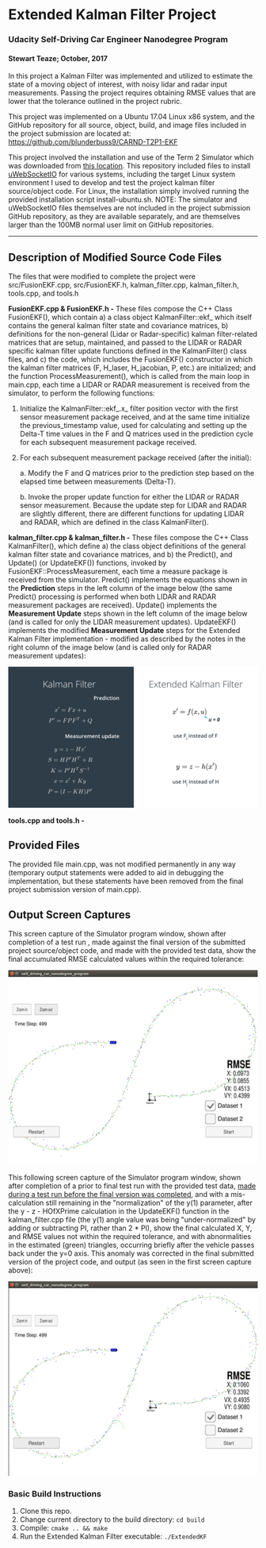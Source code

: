 # Extended Kalman Filter Project

### Udacity Self-Driving Car Engineer Nanodegree Program
#### Stewart Teaze; October, 2017

In this project a Kalman Filter was implemented and utilized to estimate the state of a moving object of interest, with noisy lidar and radar input measurements. Passing the project requires obtaining RMSE values that are lower that the tolerance outlined in the project rubric. 

This project was implemented on a Ubuntu 17.04 Linux x86 system, and the GitHub repository for all source, object, build, and image files included in the project submission are located at: https://github.com/blunderbuss9/CARND-T2P1-EKF

This project involved the installation and use of the Term 2 Simulator which was downloaded from [this location](https://github.com/udacity/self-driving-car-sim/releases).   This repository included files to install [uWebSocketIO](https://github.com/uWebSockets/uWebSockets) for various systems, including the target Linux system environment I used to develop and test the project kalman filter source/object code.  For Linux, the installation simply involved running the provided installation script install-ubuntu.sh.  NOTE: The simulator and uWebSocketIO files themselves are not included in the project submission GitHub repository, as they are available separately, and are themselves larger than the 100MB normal user limit on GitHub repositories.

---

## Description of Modified Source Code Files

The files that were modified to complete the project were src/FusionEKF.cpp, src/FusionEKF.h, kalman_filter.cpp, kalman_filter.h, tools.cpp, and tools.h

**FusionEKF.cpp & FusionEKF.h -** These files compose the C++ Class FusionEKF(), which contain a) a class object KalmanFilter::ekf_ which itself contains the general kalman filter state and covariance matrices, b) definitions for the non-general (Lidar or Radar-specific) kalman filter-related matrices that are setup, maintained, and passed to the LIDAR or RADAR specific kalman filter update functions defined in the KalmanFilter() class files, and c) the code, which includes the FusionEKF() constructor in which the kalman filter matrices (F, H_laser, H_jacobian, P, etc.) are initialized; and the function ProcessMeasurement(), which is called  from the main loop in main.cpp, each time a LIDAR or RADAR measurement is received from the simulator, to perform the following functions:

1. Initialize the KalmanFilter::ekf_.x_ filter position vector with the first sensor measurement package received, and at the same time initialize the previous_timestamp value, used for calculating and setting up the Delta-T time values in the F and Q matrices used in the prediction cycle for each subsequent measurement package received.

2. For each subsequent measurement package received (after the initial):

   a. Modify the F and Q matrices prior to the prediction step based on the elapsed time 	between measurements (Delta-T).

   b. Invoke the proper update function for either the LIDAR or RADAR sensor measurement. Because the update step for LIDAR and RADAR are slightly different, there are different functions for updating LIDAR and RADAR, which are defined in the class KalmanFilter().

**kalman_filter.cpp & kalman_filter.h -** These files compose the C++ Class KalmanFilter(), which define a) the class object definitions of the general kalman filter state and covariance matrices, and b) the Predict(), and Update() (or UpdateEKF()) functions, invoked by FusionEKF::ProcessMeasurement, each time a measure package is received from the simulator.   Predict() implements the equations shown in the **Prediction** steps in the left column of the image below (the same Predict() processing is performed when both LIDAR and RADAR measurement packages are received).  Update() implements the **Measurement Update** steps shown in the left column of the image below (and is called for only the LIDAR measurement updates).  UpdateEKF() implements the modified **Measurement Update** steps for the Extended Kalman Filter implementation - modified as described by the notes in the right column of the image below (and is called only for RADAR measurement updates):

![algorithm-generalization-900](screenCaps/algorithm-generalization-900.jpg)

**tools.cpp and tools.h -**

## Provided Files

The provided file main.cpp, was not modified permanently in any way (temporary output statements were added to aid in debugging the implementation, but these statements have been removed from the final project submission version of main.cpp).

## Output Screen Captures

This screen capture of the Simulator program window, shown after completion of a test run , made against the final version of the submitted project source/object code, and made with the provided test data, show the final accumulated RMSE calculated values within the required tolerance:

![shot2](screenCaps\shot2.png)

This following screen capture of the Simulator program window, shown after completion of a prior to final test run with the provided test data, <u>made during a test run before the final version was completed</u>, and with a mis-calculation still remaining in the "normalization" of the y(1) parameter, after the y - z - HOfXPrime calculation in the UpdateEKF() function in the kalman_filter.cpp file (the y(1) angle value was being "under-normalized" by adding or subtracting PI, rather than 2 * PI), show the final calculated X, Y, and RMSE values not within the required tolerance, and with abnormalities in the estimated (green) triangles, occurring briefly after the vehicle passes back under the y=0 axis.  This anomaly was corrected in the final submitted version of the project code, and output (as seen in the first screen capture above):

![shot1](screenCaps\shot1.png)

### Basic Build Instructions

1. Clone this repo.
2. Change current directory to the build directory: `cd build`
3. Compile: `cmake .. && make` 
4. Run the Extended Kalman Filter executable: `./ExtendedKF `
